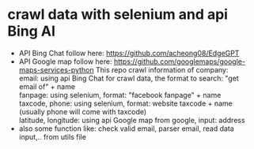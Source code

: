 # crawl data with selenium and api Bing AI
* API Bing Chat follow here: https://github.com/acheong08/EdgeGPT
* API Google map follow here: https://github.com/googlemaps/google-maps-services-python
This repo crawl information of company: <br />
email: using api Bing Chat for crawl data, the format to search: "get email of" + name <br />
fanpage: using selenium, format: "facebook fanpage" + name <br />
taxcode, phone: using selenium, format: website taxcode + name (usually phone will come with taxcode) <br />
latitude, longitude: using api Google map from google, input: address <br />
* also some function like: check valid email, parser email, read data input,.. from utils file
